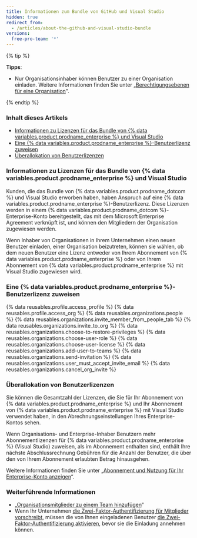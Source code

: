 ```yaml
---
title: Informationen zum Bundle von GitHub und Visual Studio
hidden: true
redirect_from:
  - /articles/about-the-github-and-visual-studio-bundle
versions:
  free-pro-team: '*'
---
```


{% tip %}

**Tipps**:
- Nur Organisationsinhaber können Benutzer zu einer Organisation einladen. Weitere Informationen finden Sie unter „[Berechtigungsebenen für eine Organisation](/articles/permission-levels-for-an-organization)".

{% endtip %}


### Inhalt dieses Artikels
- [Informationen zu Lizenzen für das Bundle von {% data variables.product.prodname_enterprise %} und Visual Studio](#about-github-enterprise-and-visual-studio-bundle-licenses)
- [Eine {% data variables.product.prodname_enterprise %}-Benutzerlizenz zuweisen](#assigning-a-github-enterprise-user-license)
- [Überallokation von Benutzerlizenzen](#overallocation-of-user-licenses)


### Informationen zu Lizenzen für das Bundle von {% data variables.product.prodname_enterprise %} und Visual Studio

Kunden, die das Bundle von {% data variables.product.prodname_dotcom %} und Visual Studio erworben haben, haben Anspruch auf eine {% data variables.product.prodname_enterprise %}-Benutzerlizenz. Diese Lizenzen werden in einem {% data variables.product.prodname_dotcom %}-Enterprise-Konto bereitgestellt, das mit dem Microsoft Enterprise Agreement verknüpft ist, und können den Mitgliedern der Organisation zugewiesen werden.

Wenn Inhaber von Organisationen in Ihrem Unternehmen einen neuen Benutzer einladen, einer Organisation beizutreten, können sie wählen, ob dem neuen Benutzer eine Lizenz entweder von Ihrem Abonnement von {% data variables.product.prodname_enterprise %} oder von Ihrem Abonnement von {% data variables.product.prodname_enterprise %} mit Visual Studio zugewiesen wird.

### Eine {% data variables.product.prodname_enterprise %}-Benutzerlizenz zuweisen

{% data reusables.profile.access_profile %}
{% data reusables.profile.access_org %}
{% data reusables.organizations.people %}
{% data reusables.organizations.invite_member_from_people_tab %}
{% data reusables.organizations.invite_to_org %}
{% data reusables.organizations.choose-to-restore-privileges %}
{% data reusables.organizations.choose-user-role %}
{% data reusables.organizations.choose-user-license %}
{% data reusables.organizations.add-user-to-teams %}
{% data reusables.organizations.send-invitation %}
{% data reusables.organizations.user_must_accept_invite_email %} {% data reusables.organizations.cancel_org_invite %}

### Überallokation von Benutzerlizenzen

Sie können die Gesamtzahl der Lizenzen, die Sie für Ihr Abonnement von {% data variables.product.prodname_enterprise %} und Ihr Abonnement von {% data variables.product.prodname_enterprise %} mit Visual Studio verwendet haben, in den Abrechnungseinstellungen Ihres Enterprise-Kontos sehen.

Wenn Organisations- und Enterprise-Inhaber Benutzern mehr Abonnementlizenzen für {% data variables.product.prodname_enterprise %} (Visual Studio) zuweisen, als im Abonnement enthalten sind, enthält Ihre nächste Abschlussrechnung Gebühren für die Anzahl der Benutzer, die über den von Ihrem Abonnement erlaubten Betrag hinausgehen.

Weitere Informationen finden Sie unter „[Abonnement und Nutzung für Ihr Enterprise-Konto anzeigen](/articles/viewing-the-subscription-and-usage-for-your-enterprise-account)“.

### Weiterführende Informationen
- „[Organisationsmitglieder zu einem Team hinzufügen](/articles/adding-organization-members-to-a-team)“
- Wenn Ihr Unternehmen [die Zwei-Faktor-Authentifizierung für Mitglieder vorschreibt](/articles/requiring-two-factor-authentication-in-your-organization), müssen die von Ihnen eingeladenen Benutzer [die Zwei-Faktor-Authentifizierung aktivieren](/articles/securing-your-account-with-two-factor-authentication-2fa), bevor sie die Einladung annehmen können.
